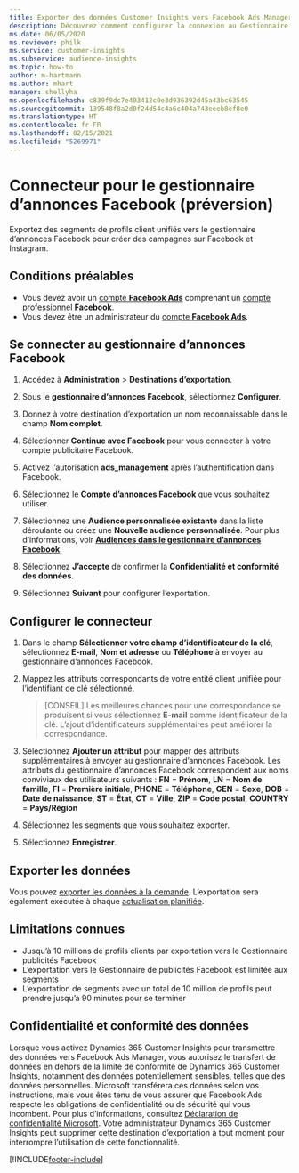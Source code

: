 ```yaml
---
title: Exporter des données Customer Insights vers Facebook Ads Manager
description: Découvrez comment configurer la connexion au Gestionnaire d’annonces Facebook.
ms.date: 06/05/2020
ms.reviewer: philk
ms.service: customer-insights
ms.subservice: audience-insights
ms.topic: how-to
author: m-hartmann
ms.author: mhart
manager: shellyha
ms.openlocfilehash: c839f9dc7e403412c0e3d936392d45a43bc63545
ms.sourcegitcommit: 139548f8a2d0f24d54c4a6c404a743eeeb8ef8e0
ms.translationtype: HT
ms.contentlocale: fr-FR
ms.lasthandoff: 02/15/2021
ms.locfileid: "5269971"
---
```

# <a name="connector-for-facebook-ads-manager-preview"></a>Connecteur pour le gestionnaire d’annonces Facebook (préversion)

Exportez des segments de profils client unifiés vers le gestionnaire d’annonces Facebook pour créer des campagnes sur Facebook et Instagram.

## <a name="prerequisites"></a>Conditions préalables

- Vous devez avoir un [compte **Facebook Ads**](https://www.facebook.com/business/learn/lessons/step-by-step-ads-manager-account) comprenant un [compte professionnel **Facebook**](https://business.facebook.com/).
- Vous devez être un administrateur du [compte **Facebook Ads**](https://www.facebook.com/business/learn/lessons/step-by-step-ads-manager-account).

## <a name="connect-to-facebook-ads-manager"></a>Se connecter au gestionnaire d’annonces Facebook

1. Accédez à **Administration** > **Destinations d’exportation**.

1. Sous le **gestionnaire d’annonces Facebook**, sélectionnez **Configurer**.

1. Donnez à votre destination d’exportation un nom reconnaissable dans le champ **Nom complet**.

1. Sélectionner **Continue avec Facebook** pour vous connecter à votre compte publicitaire Facebook.

1. Activez l’autorisation **ads_management** après l’authentification dans Facebook.

1. Sélectionnez le **Compte d’annonces Facebook** que vous souhaitez utiliser.

1. Sélectionnez une **Audience personnalisée existante** dans la liste déroulante ou créez une **Nouvelle audience personnalisée**. Pour plus d’informations, voir [**Audiences dans le gestionnaire d’annonces Facebook**](https://www.facebook.com/business/help/744354708981227?id=2469097953376494).

1. Sélectionnez **J’accepte** de confirmer la **Confidentialité et conformité des données**.

1. Sélectionnez **Suivant** pour configurer l’exportation.

## <a name="configure-the-connector"></a>Configurer le connecteur

1. Dans le champ **Sélectionner votre champ d’identificateur de la clé**, sélectionnez **E-mail**, **Nom et adresse** ou **Téléphone** à envoyer au gestionnaire d’annonces Facebook.

1. Mappez les attributs correspondants de votre entité client unifiée pour l’identifiant de clé sélectionné.
   > [CONSEIL] Les meilleures chances pour une correspondance se produisent si vous sélectionnez **E-mail** comme identificateur de la clé. L’ajout d’identificateurs supplémentaires peut améliorer la correspondance.

1. Sélectionnez **Ajouter un attribut** pour mapper des attributs supplémentaires à envoyer au gestionnaire d’annonces Facebook. Les attributs du gestionnaire d’annonces Facebook correspondent aux noms conviviaux des utilisateurs suivants : **FN** = **Prénom**, **LN** = **Nom de famille**, **FI** = **Première initiale**, **PHONE** = **Téléphone**, **GEN** = **Sexe**, **DOB** = **Date de naissance**, **ST** = **État**, **CT** = **Ville**, **ZIP** = **Code postal**, **COUNTRY** = **Pays/Région**

1. Sélectionnez les segments que vous souhaitez exporter.

1. Sélectionnez **Enregistrer**.

## <a name="export-the-data"></a>Exporter les données

Vous pouvez [exporter les données à la demande](export-destinations.md). L’exportation sera également exécutée à chaque [actualisation planifiée](system.md#schedule-tab).

## <a name="known-limitations"></a>Limitations connues

- Jusqu’à 10 millions de profils clients par exportation vers le Gestionnaire publicités Facebook 
- L’exportation vers le Gestionnaire de publicités Facebook est limitée aux segments
- L’exportation de segments avec un total de 10 million de profils peut prendre jusqu’à 90 minutes pour se terminer

## <a name="data-privacy-and-compliance"></a>Confidentialité et conformité des données

Lorsque vous activez Dynamics 365 Customer Insights pour transmettre des données vers Facebook Ads Manager, vous autorisez le transfert de données en dehors de la limite de conformité de Dynamics 365 Customer Insights, notamment des données potentiellement sensibles, telles que des données personnelles. Microsoft transférera ces données selon vos instructions, mais vous êtes tenu de vous assurer que Facebook Ads respecte les obligations de confidentialité ou de sécurité qui vous incombent. Pour plus d’informations, consultez [Déclaration de confidentialité Microsoft](https://go.microsoft.com/fwlink/?linkid=396732).
Votre administrateur Dynamics 365 Customer Insights peut supprimer cette destination d’exportation à tout moment pour interrompre l’utilisation de cette fonctionnalité.


[!INCLUDE[footer-include](../includes/footer-banner.md)]